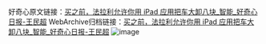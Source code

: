 好奇心原文链接：[买之前，法拉利允许你用 iPad 应用把车大卸八块_智能_好奇心日报-王民超](https://www.qdaily.com/articles/8612.html)
WebArchive归档链接：[买之前，法拉利允许你用 iPad 应用把车大卸八块_智能_好奇心日报-王民超](http://web.archive.org/web/20190623153212/https://www.qdaily.com/articles/8612.html)
![image](http://ww3.sinaimg.cn/large/007d5XDpgy1g3vdl7xja1j30u02wv1kx)